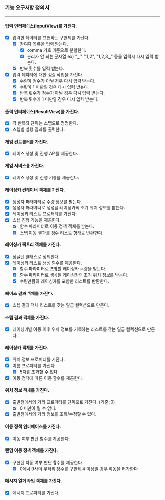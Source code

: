 ### 기능 요구사항 정의서
* * *
#### 입력 인터페이스(InputView)를 가진다.
- [x] 입력한 데이터를 표현하는 구현체를 가진다.
  - [x] 참여자 목록을 입력 받는다.
    - [x] comma 기호 기준으로 분할한다.
    - [x] 분리가 안 되는 문자열 ex) ",,,", ",1,2", "1,2,3,,," 등을 입력시 다시 입력 받는다.
  - [x] 반복 횟수를 입력 받는다.
- [x] 입력 데이터에 대한 검증 작업을 가진다.
  - [x] 수량이 정수가 아닐 경우 다시 입력 받는다. 
  - [x] 수량이 1 미만일 경우 다시 입력 받는다.
  - [x] 반복 횟수가 정수가 아닐 경우 다시 입력 받는다.
  - [x] 반복 횟수가 1 미만일 경우 다시 입력 받는다.
#### 출력 인터페이스(ResultView)를 가진다.
- [x] 각 반복의 단위는 스텝으로 명명한다.
- [x] 스텝별 실행 결과를 출력한다.
#### 게임 컨트롤러를 가진다.
- [x] 레이스 생성 및 진행 API를 제공한다.
#### 게임 서비스를 가진다.
- [x] 레이스 생성 및 진행 기능을 제공한다.
#### 레이싱카 컨테이너 객체를 가진다.
- [x] 생성자 파라미터로 수량 정보를 받는다.
- [x] 생성자 파라미터로 생성될 레이싱카의 초기 위치 정보를 받는다.
- [x] 레이싱카 리스트 프로터리를 가진다.
- [x] 스텝 진행 기능을 제공한다.
  - [x] 함수 파라미터로 이동 정책 객체를 받는다.
  - [x] 스텝 이동 결과를 정수 리스트 형태로 반환한다. 
#### 레이싱카 팩토리 객체를 가진다.
- [x] 싱글턴 클래스로 정의한다.
- [x] 레이싱카 리스트 생성 함수를 제공한다.
  - [x] 함수 파라미터로 포함할 레이싱카 수량을 받는다.
  - [x] 함수 파라미터로 생성될 레이싱카의 초기 위치 정보를 받는다.
  - [x] 수량만큼의 레이싱카를 포함한 리스트를 반환한다.
#### 레이스 결과 객체를 가진다.
- [x] 스텝 결과 객체 리스트를 갖는 일급 컬렉션으로 만든다. 
#### 스텝 결과 객체를 가진다.
- [x] 레이싱카별 이동 이후 위치 정보를 기록하는 리스트를 갖는 일급 컬렉션으로 만든다.
#### 레이싱카 객체를 가진다.
- [x] 위치 정보 프로퍼티를 가진다.
- [x] 이름 프로퍼티를 가진다.
  - [x] 5자를 초과할 수 없다.
- [x] 이동 정책에 따른 이동 함수를 제공한다.
#### 위치 정보 객체를 가진다.
- [x] 출발점에서의 거리 프로퍼티를 단독으로 가진다. (기준: 0)
  - [x] 0 미만이 될 수 없다.
- [x] 출발점에서의 거리 정보를 조회/수정할 수 있다.
#### 이동 정책 인터페이스를 가진다.
- [x] 이동 여부 판단 함수를 제공한다.
#### 랜덤 이동 정책 객체를 가진다.
- [x] 구현된 이동 여부 판단 함수를 제공한다.
  - [x] 0에서 9사이 무작위 정수를 구한뒤 4 이상일 경우 이동을 허가한다.
#### 메시지 열거 타입 객체를 가진다.
- [x] 메시지 프로퍼티를 가진다.
